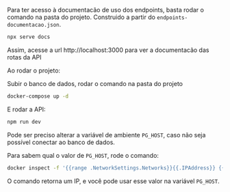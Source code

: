Para ter acesso à documentacão de uso dos endpoints, basta  rodar o comando na pasta do projeto. Construido a partir do `endpoints-documentacao.json`.

```bash
npx serve docs 
```

Assim, acesse a url http://localhost:3000 para ver a documentacão das rotas da API


Ao rodar o projeto:

Subir o banco de dados, rodar o comando na pasta do projeto
```bash
docker-compose up -d
```

E rodar a API: 

```bash
npm run dev
```

Pode ser preciso alterar a variável de ambiente `PG_HOST`, caso não seja possível conectar ao banco de dados.

Para sabem qual o valor de `PG_HOST`, rode o comando:

```bash
docker inspect -f '{{range .NetworkSettings.Networks}}{{.IPAddress}} {{end}}' CONTAINER_ID
```
O comando retorna um IP, e você pode usar esse valor na variável `PG_HOST`. 
